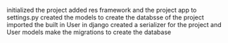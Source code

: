 initialized the project
added res framework and the project app to settings.py
created the models to create the databsse of the project
imported the built in User in django 
created a serializer for the project and User models 
make the migrations to create the database